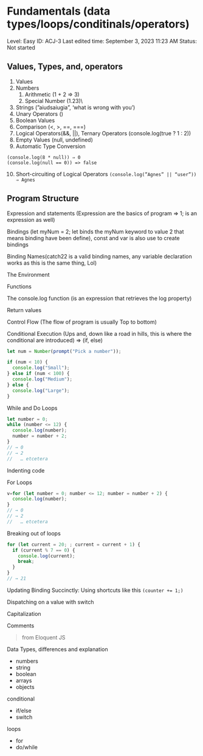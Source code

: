 # Fundamentals (data types/loops/conditinals/operators)

Level: Easy
ID: ACJ-3
Last edited time: September 3, 2023 11:23 AM
Status: Not started

## Values, Types, and, operators
1. Values
2. Numbers
	1. Arithmetic (1 + 2 ⇒ 3)
	2. Special Number (1.23)\
3. Strings (”aiudsaiugia”, ‘what is wrong with you’)
4. Unary Operators ()
5. Boolean Values
6. Comparison (<, >, ==, ===)
7. Logical Operators(&&, ||), Ternary Operators (console.log(true ? 1 : 2))
8. Empty Values (null, undefined)
9. Automatic Type Conversion
```
(console.log(8 * null)) ⇒ 0
(console.log(null == 0)) => false
```
10. Short-circuiting of Logical Operators 
```(console.log(”Agnes” || “user”)) ⇒ Agnes```

## Program Structure

Expression and statements (Expression are the basics of program ⇒ 1; is an expression as well)

Bindings (let myNum = 2; let binds the myNum keyword to value 2  that means binding have been define), const and var is also use to create bindings

Binding Names(catch22 is a valid binding names, any variable declaration works as this is the same thing, Lol)

The Environment 

Functions

The console.log function (is an expression that retrieves the log property)

Return values 

Control Flow (The flow of program is usually Top to bottom)

Conditional Execution (Ups and, down like a road in hills, this is where the conditional are introduced) ⇒ (if, else)

```jsx
let num = Number(prompt("Pick a number"));

if (num < 10) {
  console.log("Small");
} else if (num < 100) {
  console.log("Medium");
} else {
  console.log("Large");
}
```

While and Do Loops

```jsx
let number = 0;
while (number <= 12) {
  console.log(number);
  number = number + 2;
}
// → 0
// → 2
//   … etcetera
```

Indenting code

For Loops

```jsx
v=for (let number = 0; number <= 12; number = number + 2) {
  console.log(number);
}
// → 0
// → 2
//   … etcetera
```

Breaking out of loops

```jsx
for (let current = 20; ; current = current + 1) {
  if (current % 7 == 0) {
    console.log(current);
    break;
  }
}
// → 21
```

Updating Binding Succinctly: Using shortcuts like this  `(counter += 1;)` 

Dispatching on a value with switch

Capitalization

Comments

> from Eloquent JS
> 

Data Types, differences and explanation

- numbers
- string
- boolean
- arrays
- objects

conditional

- if/else
- switch

loops

- for
- do/while